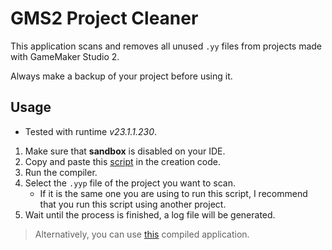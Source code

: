 # GMS2 Project Cleaner

This application scans and removes all unused ``.yy`` files from projects made with GameMaker Studio 2.

Always make a backup of your project before using it.

## Usage

- Tested with runtime *v23.1.1.230*.

1. Make sure that **sandbox** is disabled on your IDE.
2. Copy and paste this [script](https://github.com/ninstar/GMS2-Project-Cleaner/blob/main/Script.gml) in the creation code.
3. Run the compiler.
4. Select the ``.yyp`` file of the project you want to scan.
	+ If it is the same one you are using to run this script, I recommend that you run this script using another project.
6. Wait until the process is finished, a log file will be generated.

> Alternatively, you can use [this](https://github.com/ninstar/GMS2-Project-Cleaner/releases/download/0.1/Cleaner.zip) compiled application.
